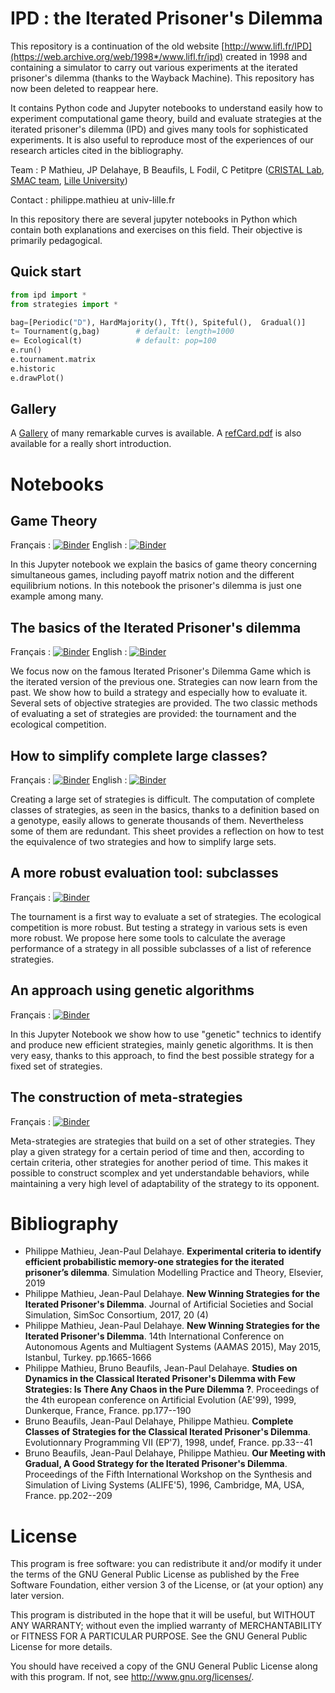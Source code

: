 # IPD : the Iterated Prisoner's Dilemma

This repository is a continuation of the old website [http://www.lifl.fr/IPD](https://web.archive.org/web/1998*/www.lifl.fr/ipd) created in 1998 and containing a simulator to carry out various experiments at the iterated prisoner's dilemma (thanks to the Wayback Machine). This repository has now been deleted to reappear here.

It contains Python code and Jupyter notebooks to understand easily how to experiment computational game theory, build and evaluate strategies at the iterated prisoner's dilemma (IPD) and gives many tools for sophisticated experiments. It is also useful to reproduce most of the experiences of our research articles cited in the bibliography.

Team : P Mathieu, JP Delahaye, B Beaufils, L Fodil, C Petitpre  ([CRISTAL Lab](http://www.cristal.univ-lille.fr), [SMAC team](https://www.cristal.univ-lille.fr/?rubrique27&eid=17), [Lille University](http://www.univ-lille.fr))

Contact : philippe.mathieu at univ-lille.fr

In this repository there are several jupyter notebooks in Python which contain both explanations and exercises on this field. Their objective is primarily pedagogical.

## Quick start

```python
from ipd import *
from strategies import *

bag=[Periodic("D"), HardMajority(), Tft(), Spiteful(),  Gradual()]
t= Tournament(g,bag)        # default: length=1000
e= Ecological(t)            # default: pop=100
e.run()
e.tournament.matrix
e.historic
e.drawPlot()
```

## Gallery
A [Gallery](Gallery#readme) of many remarkable curves is available. A [refCard.pdf](ipd_refCard.pdf) is also available for a really short introduction.

# Notebooks

## Game Theory
Français : [![Binder](https://mybinder.org/badge_logo.svg)](https://mybinder.org/v2/gh/cristal-smac/ipd.git/master?filepath=FR/gametheory_fr.ipynb)
English : [![Binder](https://mybinder.org/badge_logo.svg)](https://mybinder.org/v2/gh/cristal-smac/ipd.git/master?filepath=EN/gametheory_en.ipynb)

In this Jupyter notebook we explain the basics of game theory concerning simultaneous games, including payoff matrix notion and the different equilibrium notions. In this notebook the prisoner's dilemma is just one example among many.

## The basics of the Iterated Prisoner's dilemma
Français : [![Binder](https://mybinder.org/badge_logo.svg)](https://mybinder.org/v2/gh/cristal-smac/ipd.git/master?filepath=FR/ipd_basics_fr.ipynb)
English : [![Binder](https://mybinder.org/badge_logo.svg)](https://mybinder.org/v2/gh/cristal-smac/ipd.git/master?filepath=EN/ipd_basics_en.ipynb)

We focus now on the famous Iterated Prisoner's Dilemma Game which is the iterated version of the previous one. Strategies can now learn from the past. We show how to build a strategy and especially how to evaluate it. Several sets of objective strategies are provided. The two classic methods of evaluating a set of strategies are provided: the tournament and the ecological competition.

## How to simplify complete large classes?
Français : [![Binder](https://mybinder.org/badge_logo.svg)](https://mybinder.org/v2/gh/cristal-smac/ipd.git/master?filepath=FR/ipd_tools_simplify_fr.ipynb)
English : [![Binder](https://mybinder.org/badge_logo.svg)](https://mybinder.org/v2/gh/cristal-smac/ipd.git/master?filepath=EN/ipd_tools_simplify_en.ipynb)


Creating a large set of strategies is difficult. The computation of complete classes of strategies, as seen in the basics, thanks to a definition based on a genotype, easily allows to generate thousands of them. Nevertheless some of them are redundant. This sheet provides a reflection on how to test the equivalence of two strategies and how to simplify large sets. 

## A more robust evaluation tool: subclasses
Français : [![Binder](https://mybinder.org/badge_logo.svg)](https://mybinder.org/v2/gh/cristal-smac/ipd.git/master?filepath=FR/ipd_tools_subclasses_fr.ipynb)

The tournament is a first way to evaluate a set of strategies. The ecological competition is more robust. But testing a strategy in various sets is even more robust. We propose here some tools to calculate the average performance of a strategy in all possible subclasses of a list of reference strategies.

## An approach using genetic algorithms
Français : [![Binder](https://mybinder.org/badge_logo.svg)](https://mybinder.org/v2/gh/cristal-smac/ipd.git/master?filepath=FR/ipd_gas_fr.ipynb)

In this Jupyter Notebook we show how to use "genetic" technics to identify and produce new efficient strategies, mainly genetic algorithms. It is then very easy, thanks to this approach, to find the best possible strategy for a fixed set of strategies.


## The construction of meta-strategies
Français : [![Binder](https://mybinder.org/badge_logo.svg)](https://mybinder.org/v2/gh/cristal-smac/ipd.git/master?filepath=FR/ipd_tools_metastrat_fr.ipynb)

Meta-strategies are strategies that build on a set of other strategies. They play a given strategy for a certain period of time and then, according to certain criteria, other strategies for another period of time. This makes it possible to construct scomplex and yet understandable behaviors, while maintaining a very high level of adaptability of the strategy to its opponent.


# Bibliography
- Philippe Mathieu, Jean-Paul Delahaye. **Experimental criteria to identify efficient probabilistic memory-one strategies for the iterated prisoner’s dilemma**. Simulation Modelling Practice and Theory, Elsevier, 2019
- Philippe Mathieu, Jean-Paul Delahaye. **New Winning Strategies for the Iterated Prisoner's Dilemma**. Journal of Artificial Societies and Social Simulation, SimSoc Consortium, 2017, 20 (4)
- Philippe Mathieu, Jean-Paul Delahaye. **New Winning Strategies for the Iterated Prisoner's Dilemma**. 14th International Conference on Autonomous Agents and Multiagent Systems (AAMAS 2015), May 2015, Istanbul, Turkey. pp.1665-1666
- Philippe Mathieu, Bruno Beaufils, Jean-Paul Delahaye. **Studies on Dynamics in the Classical Iterated Prisoner's Dilemma with Few Strategies: Is There Any Chaos in the Pure Dilemma ?**. Proceedings of the 4th european conference on Artificial Evolution (AE'99), 1999, Dunkerque, France, France. pp.177--190
- Bruno Beaufils, Jean-Paul Delahaye, Philippe Mathieu. **Complete Classes of Strategies for the Classical Iterated Prisoner's Dilemma**. Evolutionnary Programming VII (EP'7), 1998, undef, France. pp.33--41
- Bruno Beaufils, Jean-Paul Delahaye, Philippe Mathieu. **Our Meeting with Gradual, A Good Strategy for the Iterated Prisoner's Dilemma**. Proceedings of the Fifth International Workshop on the Synthesis and Simulation of Living Systems (ALIFE'5), 1996, Cambridge, MA, USA, France. pp.202--209

# License

This program is free software: you can redistribute it and/or modify it under the terms of the GNU General Public License as published by the Free Software Foundation, either version 3 of the License, or (at your option) any later version.

This program is distributed in the hope that it will be useful, but WITHOUT ANY WARRANTY; without even the implied warranty of MERCHANTABILITY or FITNESS FOR A PARTICULAR PURPOSE.
See the GNU General Public License for more details.

You should have received a copy of the GNU General Public License along with this program.
If not, see http://www.gnu.org/licenses/.
